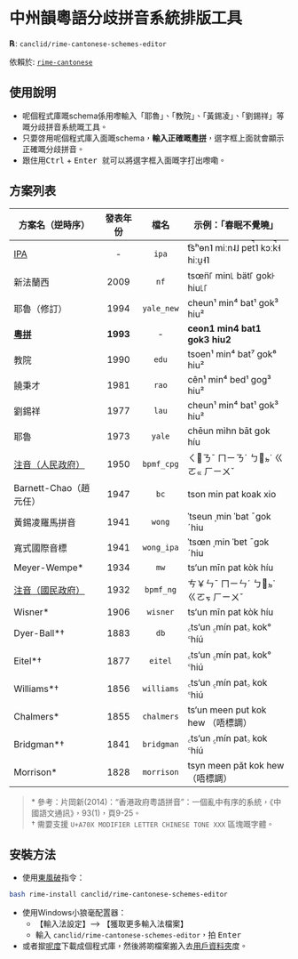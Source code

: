 <div lang="yue-hk">

# 中州韻粵語分歧拼音系統排版工具

**℞**: `canclid/rime-cantonese-schemes-editor`

依賴於: [`rime-cantonese`](https://github.com/rime/rime-cantonese)

## 使用說明

* 呢個程式庫嘅schema係用嚟輸入「耶魯」、「教院」、「黃錫凌」、「劉錫祥」等嘅分歧拼音系統嘅工具。
* 只要啓用呢個程式庫入面嘅schema，**輸入正確嘅[粵拼](https://www.lshk.org/jyutping)**，選字框上面就會顯示正確嘅分歧拼音。
* 跟住用<kbd>Ctrl</kbd> + <kbd> Enter </kbd>就可以將選字框入面嘅字打出嚟嘞。

## 方案列表

|方案名（逆時序）|發表年份| 檔名 | 示例：「春眠不覺曉」|
|----- | :------: | :-----: | ------|
|[IPA](https://github.com/rime/rime-cantonese)| - | `ipa` | t͡sʰɵn˥ miːn˨˩ pɐt̚˥ kɔːk̚˧ hiːu̯˧˥|
|新法蘭西|2009| `nf`|  tsœ̈n꜒ min꜖ bät꜒ gok꜔ hiu꜖꜒|
|耶魯（修訂）|1994| `yale_new`|  cheun¹ min⁴ bat¹ gok³ hiu²|
|**[粵拼](https://github.com/rime/rime-cantonese)**|**1993**| - | **ceon1 min4 bat1 gok3 hiu2**|
|教院 |1990| `edu` |  tsoen¹ min⁴ bat⁷ gok⁸ hiu²|
|饒秉才 |1981| `rao` | cên¹ min⁴ bed¹ gog³ hiu²|
|劉錫祥 |1977| `lau` | cheun¹ min⁴ bat¹ gok³ hiu²|
|耶魯 |1973| `yale` | chēun mìhn bāt gok híu|
|[注音（人民政府）](https://github.com/canclid/rime-cantonese-bpmf)|1950| `bpmf_cpg` |ㄑㆾㄋˉ ㄇㄧㄋˊ ㄅㆿㆵ˙ ㄍㄛㆻ ㄏㄧㄨˇ|
|Barnett-Chao（趙元任）|1947| `bc` | tson min pat koak xio|
|黃錫凌羅馬拼音 |1941| `wong` |  ˈtseun ˌmin ˈbat ˉgok ˊhiu|
|寬式國際音標 |1941| `wong_ipa` | ˈtsœn ˌmin ˈbɐt ˉgɔk ˊhiu|
|Meyer-Wempe\* |1934| `mw` | ts‘un mīn pat kòk híu|
|[注音（國民政府）](https://github.com/canclid/rime-cantonese-bpmf) |1932| `bpmf_ng` |ㄘ￥ㄣˉ ㄇㄧㄣˊ ㄅㆿㆵ˙ ㄍㄛㆶ ㄏㄧㄨˇ|
|Wisner\* |1906| `wisner` | ts‘un mīn pat kòk híu|
|Dyer-Ball\*† |1883| `db` | ꜀ts‘un ꜁mín pat꜆ kok° ꜂híú|
|Eitel\*† |1877| `eitel` | ꜀ts‘un ꜁mín pat꜆ kok° ꜂hiú|
|Williams\*† |1856| `williams` | ꜀ts‘un ꜁mín pat꜆ kok ꜂hiú|
|Chalmers\* |1855| `chalmers` | ts‘un meen put kok hew （唔標調）|
|Bridgman\*† |1841| `bridgman` | ꜀ts‘un ꜁mín pat꜆ kok ꜂híú|
|Morrison\* |1828| `morrison` | tsyn meen păt kok hew （唔標調）|

> \* 參考：片岡新(2014)：“香港政府粵語拼音”：一個亂中有序的系統，《中國語文通訊》，93(1)，頁9-25。<br> 
> † 需要支援 `U+A70X MODIFIER LETTER CHINESE TONE XXX` 區塊嘅字體。

## 安裝方法

* 使用[東風破](https://github.com/rime/plum)指令：
```sh
bash rime-install canclid/rime-cantonese-schemes-editor
```
* 使用Windows小狼毫配置器：
  * 【輸入法設定】--> 【獲取更多輸入法檔案】
  * 輸入 `canclid/rime-cantonese-schemes-editor`，拍 <kbd>Enter</kbd>
* 或者撳[呢度](https://github.com/canclid/rime-cantonese-schemes-editor/archive/master.zip)下載成個程式庫，然後將啲檔案搬入去[用戶資料夾](https://github.com/rime/home/wiki/UserData#%E4%BD%8D%E7%BD%AE)度。

</div>
